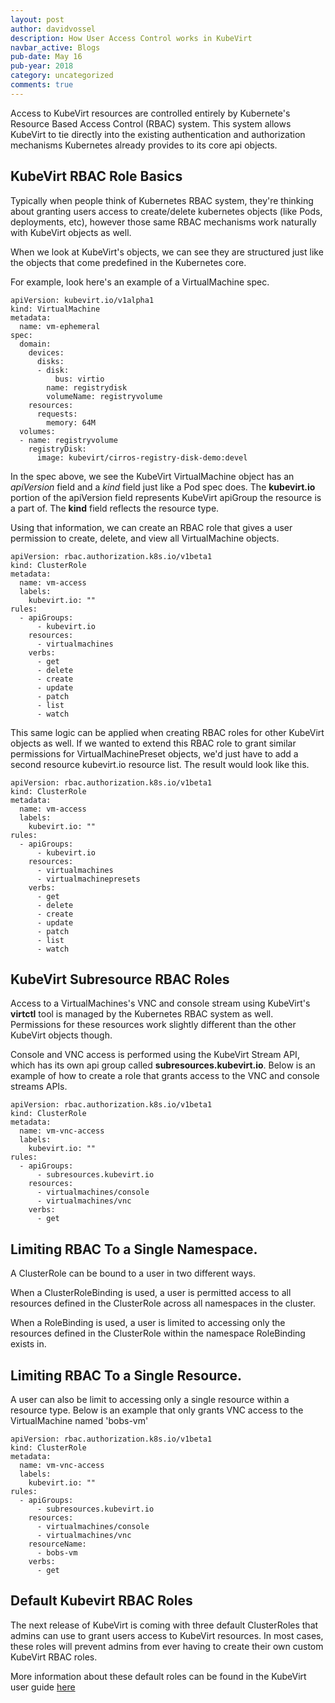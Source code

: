 ```yaml
---
layout: post
author: davidvossel
description: How User Access Control works in KubeVirt
navbar_active: Blogs
pub-date: May 16
pub-year: 2018
category: uncategorized
comments: true
---
```


Access to KubeVirt resources are controlled entirely by Kubernete's Resource
Based Access Control (RBAC) system. This system allows KubeVirt to tie directly
into the existing authentication and authorization mechanisms Kubernetes
already provides to its core api objects.

## KubeVirt RBAC Role Basics

Typically when people think of Kubernetes RBAC system, they're thinking about
granting users access to create/delete kubernetes objects (like Pods,
deployments, etc), however those same RBAC mechanisms work naturally with
KubeVirt objects as well.

When we look at KubeVirt's objects, we can see they are structured just like
the objects that come predefined in the Kubernetes core.

For example, look here's an example of a VirtualMachine spec.

```
apiVersion: kubevirt.io/v1alpha1
kind: VirtualMachine
metadata:
  name: vm-ephemeral
spec:
  domain:
    devices:
      disks:
      - disk:
          bus: virtio
        name: registrydisk
        volumeName: registryvolume
    resources:
      requests:
        memory: 64M
  volumes:
  - name: registryvolume
    registryDisk:
      image: kubevirt/cirros-registry-disk-demo:devel
```

In the spec above, we see the KubeVirt VirtualMachine object has an *apiVersion*
field and a *kind* field just like a Pod spec does. The **kubevirt.io** portion
of the apiVersion field represents KubeVirt apiGroup the resource is a part of.
The **kind** field reflects the resource type.

Using that information, we can create an RBAC role that gives a user permission
to create, delete, and view all VirtualMachine objects.

```
apiVersion: rbac.authorization.k8s.io/v1beta1
kind: ClusterRole
metadata:
  name: vm-access
  labels:
    kubevirt.io: ""
rules:
  - apiGroups:
      - kubevirt.io
    resources:
      - virtualmachines
    verbs:
      - get
      - delete
      - create
      - update
      - patch
      - list
      - watch
```

This same logic can be applied when creating RBAC roles for other KubeVirt
objects as well. If we wanted to extend this RBAC role to grant similar
permissions for VirtualMachinePreset objects, we'd just have to add a second
resource kubevirt.io resource list. The result would look like this.

```
apiVersion: rbac.authorization.k8s.io/v1beta1
kind: ClusterRole
metadata:
  name: vm-access
  labels:
    kubevirt.io: ""
rules:
  - apiGroups:
      - kubevirt.io
    resources:
      - virtualmachines
      - virtualmachinepresets
    verbs:
      - get
      - delete
      - create
      - update
      - patch
      - list
      - watch
```

## KubeVirt Subresource RBAC Roles

Access to a VirtualMachines's VNC and console stream using KubeVirt's
**virtctl** tool is managed by the Kubernetes RBAC system as well. Permissions
for these resources work slightly different than the other KubeVirt objects
though.

Console and VNC access is performed using the KubeVirt Stream API, which has
its own api group called **subresources.kubevirt.io**. Below is an example of
how to create a role that grants access to the VNC and console streams APIs.

```
apiVersion: rbac.authorization.k8s.io/v1beta1
kind: ClusterRole
metadata:
  name: vm-vnc-access
  labels:
    kubevirt.io: ""
rules:
  - apiGroups:
      - subresources.kubevirt.io
    resources:
      - virtualmachines/console
      - virtualmachines/vnc
    verbs:
      - get
```

## Limiting RBAC To a Single Namespace.

A ClusterRole can be bound to a user in two different ways.

When a ClusterRoleBinding is used, a user is permitted access to all resources
defined in the ClusterRole across all namespaces in the cluster.

When a RoleBinding is used, a user is limited to accessing only the resources
defined in the ClusterRole within the namespace RoleBinding exists in.

## Limiting RBAC To a Single Resource.

A user can also be limit to accessing only a single resource within a resource
type. Below is an example that only grants VNC access to the VirtualMachine
named 'bobs-vm'

```
apiVersion: rbac.authorization.k8s.io/v1beta1
kind: ClusterRole
metadata:
  name: vm-vnc-access
  labels:
    kubevirt.io: ""
rules:
  - apiGroups:
      - subresources.kubevirt.io
    resources:
      - virtualmachines/console
      - virtualmachines/vnc
    resourceName:
      - bobs-vm
    verbs:
      - get
```

## Default Kubevirt RBAC Roles

The next release of KubeVirt is coming with three default ClusterRoles that
admins can use to grant users access to KubeVirt resources. In most cases,
these roles will prevent admins from ever having to create their own custom
KubeVirt RBAC roles.

More information about these default roles can be found in the KubeVirt
user guide [here](https://www.kubevirt.io/user-guide/#/authorization)
